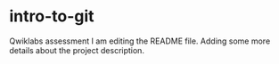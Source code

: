 # intro-to-git
Qwiklabs assessment 
I am editing the README file. Adding some more details about the project description.
